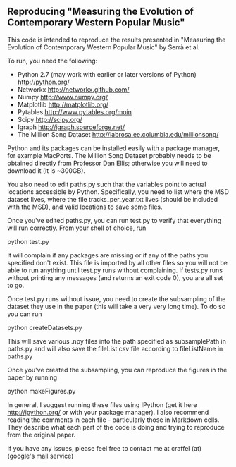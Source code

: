 ## Reproducing "Measuring the Evolution of Contemporary Western Popular Music"

This code is intended to reproduce the results presented in "Measuring the Evolution of Contemporary Western Popular Music" by Serrà et al.

To run, you need the following:

- Python 2.7 (may work with earlier or later versions of Python) http://python.org/
- Networkx http://networkx.github.com/
- Numpy http://www.numpy.org/
- Matplotlib http://matplotlib.org/
- Pytables http://www.pytables.org/moin
- Scipy http://scipy.org/
- Igraph http://igraph.sourceforge.net/
- The Million Song Dataset http://labrosa.ee.columbia.edu/millionsong/

Python and its packages can be installed easily with a package manager, for example MacPorts.  The Million Song Dataset probably needs to be obtained directly from Professor Dan Ellis; otherwise you will need to download it (it is ~300GB). 

You also need to edit paths.py such that the variables point to actual locations accessible by Python.  Specifically, you need to list where the MSD dataset lives, where the file tracks_per_year.txt lives (should be included with the MSD), and valid locations to save some files.

Once you've edited paths.py, you can run test.py to verify that everything will run correctly.  From your shell of choice, run

python test.py

It will complain if any packages are missing or if any of the paths you specified don't exist.  This file is imported by all other files so you will not be able to run anything until test.py runs without complaining.  If tests.py runs without printing any messages (and returns an exit code 0), you are all set to go.

Once test.py runs without issue, you need to create the subsampling of the dataset they use in the paper (this will take a very very long time).  To do so you can run

python createDatasets.py

This will save various .npy files into the path specified as subsamplePath in paths.py and will also save the fileList csv file according to fileListName in paths.py

Once you've created the subsampling, you can reproduce the figures in the paper by running 

python makeFigures.py

In general, I suggest running these files using IPython (get it here http://ipython.org/ or with your package manager).  I also recommend reading the comments in each file - particularly those in Markdown cells.  They describe what each part of the code is doing and trying to reproduce from the original paper.

If you have any issues, please feel free to contact me at craffel (at) (google's mail service)
